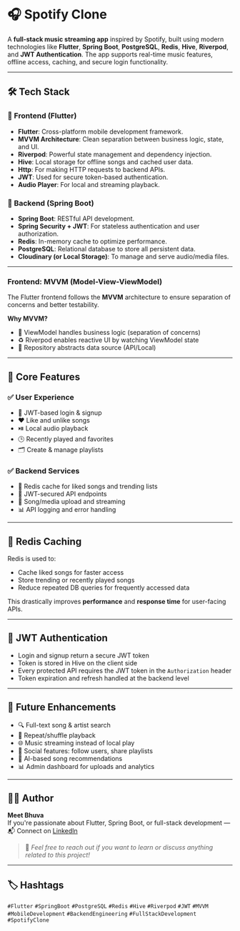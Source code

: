 # 🎧 Spotify Clone

A **full-stack music streaming app** inspired by Spotify, built using modern technologies like **Flutter**, **Spring Boot**, **PostgreSQL**, **Redis**, **Hive**, **Riverpod**, and **JWT Authentication**. The app supports real-time music features, offline access, caching, and secure login functionality.

---

## 🛠️ Tech Stack

### 🎯 Frontend (Flutter)

- **Flutter**: Cross-platform mobile development framework.
- **MVVM Architecture**: Clean separation between business logic, state, and UI.
- **Riverpod**: Powerful state management and dependency injection.
- **Hive**: Local storage for offline songs and cached user data.
- **Http**: For making HTTP requests to backend APIs.
- **JWT**: Used for secure token-based authentication.
- **Audio Player**: For local and streaming playback.

### 🔧 Backend (Spring Boot)

- **Spring Boot**: RESTful API development.
- **Spring Security + JWT**: For stateless authentication and user authorization.
- **Redis**: In-memory cache to optimize performance.
- **PostgreSQL**: Relational database to store all persistent data.
- **Cloudinary (or Local Storage)**: To manage and serve audio/media files.

---

### Frontend: MVVM (Model-View-ViewModel)

The Flutter frontend follows the **MVVM** architecture to ensure separation of concerns and better testability.

**Why MVVM?**

- 🧠 ViewModel handles business logic (separation of concerns)
- ♻️ Riverpod enables reactive UI by watching ViewModel state
- 💾 Repository abstracts data source (API/Local)

---

## 📱 Core Features

### ✅ User Experience

- 🔐 JWT-based login & signup
- ❤️ Like and unlike songs
- ⏯️ Local audio playback
- 🕒 Recently played and favorites
- 🗂 Create & manage playlists

### ✅ Backend Services

- 🧠 Redis cache for liked songs and trending lists
- 🧾 JWT-secured API endpoints
- 📁 Song/media upload and streaming
- 📊 API logging and error handling

---

## 🧠 Redis Caching

Redis is used to:

- Cache liked songs for faster access
- Store trending or recently played songs
- Reduce repeated DB queries for frequently accessed data

This drastically improves **performance** and **response time** for user-facing APIs.

---

## 🔐 JWT Authentication

- Login and signup return a secure JWT token
- Token is stored in Hive on the client side
- Every protected API requires the JWT token in the `Authorization` header
- Token expiration and refresh handled at the backend level

---

## 🚀 Future Enhancements

- 🔍 Full-text song & artist search
- 🔁 Repeat/shuffle playback
- 🌐 Music streaming instead of local play
- 👤 Social features: follow users, share playlists
- 🧠 AI-based song recommendations
- 📊 Admin dashboard for uploads and analytics

---

## 👨‍💻 Author

**Meet Bhuva**  
If you're passionate about Flutter, Spring Boot, or full-stack development —  
📬 Connect on [LinkedIn](https://www.linkedin.com/in/meet-bhuva-75a996333)

> 💬 _Feel free to reach out if you want to learn or discuss anything related to this project!_

---

## 🏷 Hashtags

`#Flutter` `#SpringBoot` `#PostgreSQL` `#Redis` `#Hive` `#Riverpod` `#JWT` `#MVVM` `#MobileDevelopment` `#BackendEngineering` `#FullStackDevelopment` `#SpotifyClone`

